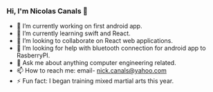 ### Hi, I'm Nicolas Canals 👋

- 🔭 I’m currently working on first android app.
- 🌱 I’m currently learning swift and React.
- 👯 I’m looking to collaborate on React web applications.
- 🤔 I’m looking for help with bluetooth connection for android app to RasberryPI.
- 💬 Ask me about anything computer engineering related. 
- 📫 How to reach me: email- nick.canals@yahoo.com
- ⚡ Fun fact: I began training mixed martial arts this year.
